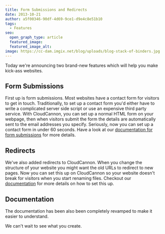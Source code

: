 ```yaml
---
title: Form Submissions and Redirects
date: 2013-10-21
author: a5f00346-90df-4d69-9ce1-d9e4c8e51b10
tags:
  - Features
seo:
  open_graph_type: article
  featured_image:
  featured_image_alt:
image: https://cc-dam.imgix.net/blog/uploads/blog-stack-of-binders.jpg
---
```


Today we're announcing two brand-new features which will help you make kick-ass websites.

## Form Submissions

First up is form submissions. Most websites have a contact form for visitors to get in touch. Traditionally, to set up a contact form you'd either have to write a complicated server side script or use an expensive third party service. With CloudCannon, you can set up a normal HTML form on your webpage, then when visitors submit the form the details are automatically sent to the email addresses you specify. Seriously, now you can set up a contact form in under 60 seconds. Have a look at our [documentation for form submissions](https://docs.cloudcannon.com/hosting/contact-forms/) for more details.

## Redirects

We've also added redirects to CloudCannon. When you change the structure of your website you might want the old URLs to redirect to new pages. Now you can set this up on CloudCannon so your website doesn't break for visitors when you start renaming files. Checkout our [documentation](https://docs.cloudcannon.com/hosting/301-redirects/) for more details on how to set this up.

## Documentation

The documentation has been also been completely revamped to make it easier to understand.

We can't wait to see what you create.